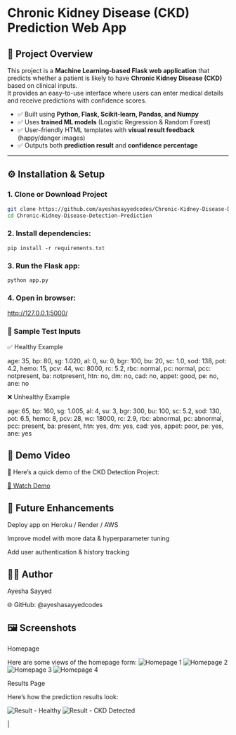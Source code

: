 # Chronic Kidney Disease (CKD) Prediction Web App

## 📌 Project Overview
This project is a **Machine Learning-based Flask web application** that predicts whether a patient is likely to have **Chronic Kidney Disease (CKD)** based on clinical inputs.  
It provides an easy-to-use interface where users can enter medical details and receive predictions with confidence scores.  

- ✅ Built using **Python, Flask, Scikit-learn, Pandas, and Numpy**
- ✅ Uses **trained ML models** (Logistic Regression & Random Forest)
- ✅ User-friendly HTML templates with **visual result feedback** (happy/danger images)
- ✅ Outputs both **prediction result** and **confidence percentage**

---

## ⚙️ Installation & Setup
### 1. Clone or Download Project
```bash
git clone https://github.com/ayeshasayyedcodes/Chronic-Kidney-Disease-Detection-Prediction.git
cd Chronic-Kidney-Disease-Detection-Prediction
```

### 2. Install dependencies:
```pip install -r requirements.txt```

### 3. Run the Flask app:
```python app.py```

### 4. Open in browser:
http://127.0.0.1:5000/


### 🧪 Sample Test Inputs

✅ Healthy Example

age: 35, bp: 80, sg: 1.020, al: 0, su: 0, bgr: 100, bu: 20, sc: 1.0,
sod: 138, pot: 4.2, hemo: 15, pcv: 44, wc: 8000, rc: 5.2,
rbc: normal, pc: normal, pcc: notpresent, ba: notpresent,
htn: no, dm: no, cad: no, appet: good, pe: no, ane: no


❌ Unhealthy Example

age: 65, bp: 160, sg: 1.005, al: 4, su: 3, bgr: 300, bu: 100, sc: 5.2,
sod: 130, pot: 6.5, hemo: 8, pcv: 28, wc: 18000, rc: 2.9,
rbc: abnormal, pc: abnormal, pcc: present, ba: present,
htn: yes, dm: yes, cad: yes, appet: poor, pe: yes, ane: yes

## 🎥 Demo Video

📌 Here’s a quick demo of the CKD Detection Project:

[🎥 Watch Demo]()

## 🚀 Future Enhancements

Deploy app on Heroku / Render / AWS

Improve model with more data & hyperparameter tuning

Add user authentication & history tracking

## 👩‍💻 Author

Ayesha Sayyed

🌐 GitHub: @ayeshasayyedcodes

## 🖼️ Screenshots
Homepage

Here are some views of the homepage form:
![Homepage 1](Screenshots/home1.png)
![Homepage 2](Screenshots/home2.png)
![Homepage 3](Screenshots/home3.png)
![Homepage 4](Screenshots/home4.png)

	

	
Results Page

Here’s how the prediction results look:

![Result - Healthy](Screenshots/result_good.png)
![Result - CKD Detected](Screenshots/result_bad.png)

|

